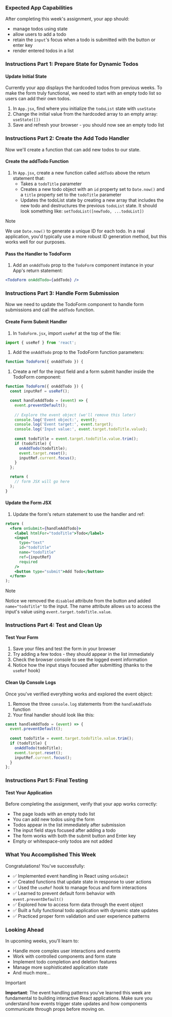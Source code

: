 <!-- h1, h2 already used by CTD Learns -->
### Expected App Capabilities

After completing this week's assignment, your app should:

- manage todos using state
- allow users to add a todo
- retain the `input`'s focus when a todo is submitted with the button or enter key
- render entered todos in a list

### Instructions Part 1: Prepare State for Dynamic Todos

#### Update Initial State

Currently your app displays the hardcoded todos from previous weeks. To make the form truly functional, we need to start with an empty todo list so users can add their own todos.

1. In `App.jsx`, find where you initialize the `todoList` state with `useState`
2. Change the initial value from the hardcoded array to an empty array: `useState([])`
3. Save and refresh your browser - you should now see an empty todo list

### Instructions Part 2: Create the Add Todo Handler

Now we'll create a function that can add new todos to our state.

#### Create the addTodo Function

1. In `App.jsx`, create a new function called `addTodo` above the return statement that:
   - Takes a `todoTitle` parameter
   - Creates a new todo object with an `id` property set to `Date.now()` and a `title` property set to the `todoTitle` parameter
   - Updates the todoList state by creating a new array that includes the new todo and destructures the previous `todoList` state. It should look something like: `setTodoList([newTodo, ...todoList])`

> [!NOTE]
> We use `Date.now()` to generate a unique ID for each todo. In a real application, you'd typically use a more robust ID generation method, but this works well for our purposes.

#### Pass the Handler to TodoForm

1. Add an `onAddTodo` prop to the `TodoForm` component instance in your App's return statement:

```jsx
<TodoForm onAddTodo={addTodo} />
```

### Instructions Part 3: Handle Form Submission

Now we need to update the TodoForm component to handle form submissions and call the `addTodo` function.

#### Create Form Submit Handler

1. In `TodoForm.jsx`, import `useRef` at the top of the file:

```jsx
import { useRef } from 'react';
```

1. Add the `onAddTodo` prop to the TodoForm function parameters:

```jsx
function TodoForm({ onAddTodo }) {
```

1. Create a ref for the input field and a form submit handler inside the TodoForm component:

```jsx
function TodoForm({ onAddTodo }) {
  const inputRef = useRef();

  const handleAddTodo = (event) => {
    event.preventDefault();
    
    // Explore the event object (we'll remove this later)
    console.log('Event object:', event);
    console.log('Event target:', event.target);
    console.log('Input value:', event.target.todoTitle.value);
    
    const todoTitle = event.target.todoTitle.value.trim();
    if (todoTitle) {
      onAddTodo(todoTitle);
      event.target.reset();
      inputRef.current.focus();
    }
  };

  return (
    // form JSX will go here
  );
}
```

#### Update the Form JSX

1. Update the form's return statement to use the handler and ref:

```jsx
return (
  <form onSubmit={handleAddTodo}>
    <label htmlFor="todoTitle">Todo</label>
    <input 
      type="text" 
      id="todoTitle" 
      name="todoTitle"
      ref={inputRef}
      required
    />
    <button type="submit">Add Todo</button>
  </form>
);
```

> [!note]
> Notice we removed the `disabled` attribute from the button and added `name="todoTitle"` to the input. The name attribute allows us to access the input's value using `event.target.todoTitle.value`.

### Instructions Part 4: Test and Clean Up

#### Test Your Form

1. Save your files and test the form in your browser
2. Try adding a few todos - they should appear in the list immediately
3. Check the browser console to see the logged event information
4. Notice how the input stays focused after submitting (thanks to the `useRef` hook)

#### Clean Up Console Logs

Once you've verified everything works and explored the event object:

1. Remove the three `console.log` statements from the `handleAddTodo` function
2. Your final handler should look like this:

```jsx
const handleAddTodo = (event) => {
  event.preventDefault();
  
  const todoTitle = event.target.todoTitle.value.trim();
  if (todoTitle) {
    onAddTodo(todoTitle);
    event.target.reset();
    inputRef.current.focus();
  }
};
```

### Instructions Part 5: Final Testing

#### Test Your Application

Before completing the assignment, verify that your app works correctly:

- The page loads with an empty todo list
- You can add new todos using the form
- Todos appear in the list immediately after submission
- The input field stays focused after adding a todo
- The form works with both the submit button and Enter key
- Empty or whitespace-only todos are not added

### What You Accomplished This Week

Congratulations! You've successfully:

- ✅ Implemented event handling in React using `onSubmit`
- ✅ Created functions that update state in response to user actions
- ✅ Used the `useRef` hook to manage focus and form interactions
- ✅ Learned to prevent default form behavior with `event.preventDefault()`
- ✅ Explored how to access form data through the event object
- ✅ Built a fully functional todo application with dynamic state updates
- ✅ Practiced proper form validation and user experience patterns

### Looking Ahead

In upcoming weeks, you'll learn to:

- Handle more complex user interactions and events
- Work with controlled components and form state
- Implement todo completion and deletion features
- Manage more sophisticated application state
- And much more...

> [!IMPORTANT]
> **Important**: The event handling patterns you've learned this week are fundamental to building interactive React applications. Make sure you understand how events trigger state updates and how components communicate through props before moving on.
